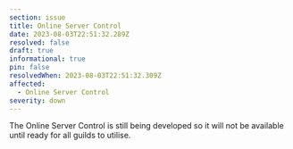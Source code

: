 ```yaml
---
section: issue
title: Online Server Control
date: 2023-08-03T22:51:32.289Z
resolved: false
draft: true
informational: true
pin: false
resolvedWhen: 2023-08-03T22:51:32.309Z
affected:
  - Online Server Control
severity: down
---
```

T﻿he Online Server Control is still being developed so it will not be available until ready for all guilds to utilise.